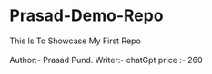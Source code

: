 # Prasad-Demo-Repo
This Is To Showcase My First Repo
<br>
<br>
Author:- Prasad Pund.
Writer:- chatGpt
price :- 260